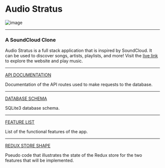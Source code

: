 
# Audio Stratus
![image](https://user-images.githubusercontent.com/106204127/192257188-d3908931-4361-4c46-a90e-b4404609dd76.png)


***
### A SoundCloud Clone

Audio Stratus is a full stack application that is inspired by SoundCloud. It can be used to discover songs, artists, playlists, and more! Visit the [live link](https://audio-stratus.herokuapp.com/) to explore the website and play music.

***

[API DOCUMENTATION](https://github.com/jcgilb/API-project#api-documentation)

Documentation of the API routes used to make requests to the database.

***
[DATABASE SCHEMA](https://github.com/jcgilb/API-project/wiki/Database-Schema)

SQLite3 database schema.

***
[FEATURE LIST](https://github.com/jcgilb/API-project/wiki/Feature-List)

List of the functional features of the app. 

***
[REDUX STORE SHAPE](https://github.com/jcgilb/API-project/wiki/Redux-Store-Shape)

Pseudo code that illustrates the state of the Redux store for the two features that will be implemented. 

